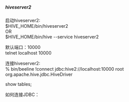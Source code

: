 ##### hiveserver2

启动hiveserver2:<br>
$HIVE_HOME/bin/hiveserver2<br>
OR<br>
$HIVE_HOME/bin/hive --service hiveserver2<br>

默认端口：10000<br>
telnet localhost 10000<br>

连接hiveserver2:<br>
% bin/beeline 
!connect jdbc:hive2://localhost:10000 root  org.apache.hive.jdbc.HiveDriver<br>

show tables;<br>

如何连接JDBC：<br>
